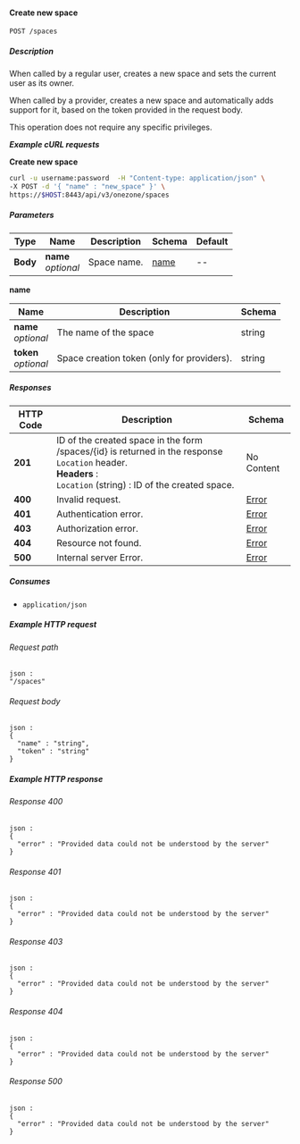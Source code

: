 
<a name="create_space"></a>
#### Create new space
```
POST /spaces
```


##### Description
When called by a regular user, creates a new space and sets the current
user as its owner.

When called by a provider, creates a new space and automatically adds
support for it, based on the token provided in the request body.

This operation does not require any specific privileges.

***Example cURL requests***

**Create new space**
```bash
curl -u username:password  -H "Content-type: application/json" \
-X POST -d '{ "name" : "new_space" }' \
https://$HOST:8443/api/v3/onezone/spaces
```


##### Parameters

|Type|Name|Description|Schema|Default|
|---|---|---|---|---|
|**Body**|**name**  <br>*optional*|Space name.|[name](#create_space-name)|--|

<a name="create_space-name"></a>
**name**

|Name|Description|Schema|
|---|---|---|
|**name**  <br>*optional*|The name of the space|string|
|**token**  <br>*optional*|Space creation token (only for providers).|string|


##### Responses

|HTTP Code|Description|Schema|
|---|---|---|
|**201**|ID of the created space in the form /spaces/{id} is returned in the response `Location` header.  <br>**Headers** :   <br>`Location` (string) : ID of the created space.|No Content|
|**400**|Invalid request.|[Error](../definitions/Error.md#error)|
|**401**|Authentication error.|[Error](../definitions/Error.md#error)|
|**403**|Authorization error.|[Error](../definitions/Error.md#error)|
|**404**|Resource not found.|[Error](../definitions/Error.md#error)|
|**500**|Internal server Error.|[Error](../definitions/Error.md#error)|


##### Consumes

* `application/json`


##### Example HTTP request

###### Request path
```
json :
"/spaces"
```


###### Request body
```
json :
{
  "name" : "string",
  "token" : "string"
}
```


##### Example HTTP response

###### Response 400
```
json :
{
  "error" : "Provided data could not be understood by the server"
}
```


###### Response 401
```
json :
{
  "error" : "Provided data could not be understood by the server"
}
```


###### Response 403
```
json :
{
  "error" : "Provided data could not be understood by the server"
}
```


###### Response 404
```
json :
{
  "error" : "Provided data could not be understood by the server"
}
```


###### Response 500
```
json :
{
  "error" : "Provided data could not be understood by the server"
}
```



